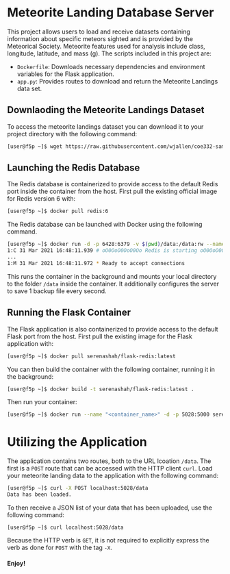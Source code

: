 # Meteorite Landing Database Server
This project allows users to load and receive datasets containing information about specific meteors sighted and is provided by the Meteorical Society. Meteorite features used for analysis include class, longitude, latitude, and mass (g). The scripts included in this project are:
- ```Dockerfile```: Downloads necessary dependencies and environment variables for the Flask application.
- ```app.py```: Provides routes to download and return the Meteorite Landings data set.  
## Downlaoding the Meteorite Landings Dataset
To access the meteorite landings dataset you can download it to your project directory with the following command:
```bash
[user@f5p ~]$ wget https://raw.githubusercontent.com/wjallen/coe332-sample-data/main/ML_Data_Sample.json
```
## Launching the Redis Database
The Redis database is containerized to provide access to the default Redis port inside the container from the host.
First pull the existing official image for Redis version 6 with:
```bash
[user@f5p ~]$ docker pull redis:6
```
The Redis database can be launched with Docker using the following command. 
```bash
[user@f5p ~]$ docker run -d -p 6428:6379 -v $(pwd)/data:/data:rw --name=serena-redis redis:6 --save 1 1
1:C 31 Mar 2021 16:48:11.939 # oO0OoO0OoO0Oo Redis is starting oO0OoO0OoO0Oo
...
1:M 31 Mar 2021 16:48:11.972 * Ready to accept connections
```
This runs the container in the background and mounts your local directory to the folder ```/data``` inside the container. It additionally configures the server to save 1 backup file every second.
## Running the Flask Container
The Flask application is also containerized to provide access to the default Flask port from the host. 
First pull the existing image for the Flask application with:
```bash
[user@f5p ~]$ docker pull serenashah/flask-redis:latest
```
You can then build the container with the following container, running it in the background:
```bash
[user@f5p ~]$ docker build -t serenashah/flask-redis:latest .
```
Then run your container:
```bash
[user@f5p ~]$ docker run --name "<container_name>" -d -p 5028:5000 serenashah/flask-redis:latest
```
# Utilizing the Application
The application contains two routes, both to the URL lcoation ```/data```.
The first is a ```POST``` route that can be accessed with the HTTP client ```curl```. Load your meteorite landing data to the application with the following command:
```bash
[user@f5p ~]$ curl -X POST localhost:5028/data
Data has been loaded.
```
To then receive a JSON list of your data that has been uploaded, use the following command:
```
[user@f5p ~]$ curl localhost:5028/data
```
Because the HTTP verb is ```GET```, it is not required to explicitly express the verb as done for ```POST``` with the tag ```-X```.

#### Enjoy!
